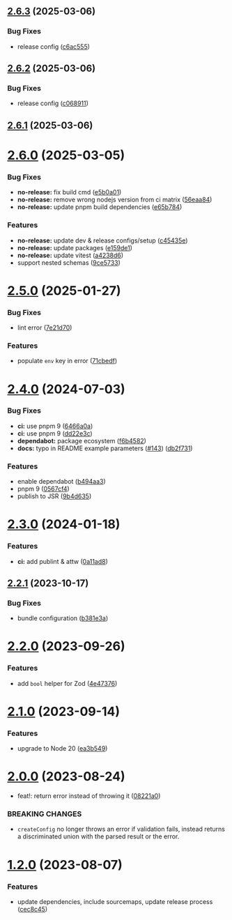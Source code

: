 ## [2.6.3](https://github.com/samialdury/envey/compare/v2.6.2...v2.6.3) (2025-03-06)


### Bug Fixes

* release config ([c6ac555](https://github.com/samialdury/envey/commit/c6ac555715874c3c6b662003a667cc16d5c5e560))

## [2.6.2](https://github.com/samialdury/envey/compare/v2.6.1...v2.6.2) (2025-03-06)


### Bug Fixes

* release config ([c068911](https://github.com/samialdury/envey/commit/c06891153fceeff13ba6d8bfd493c9073e8867c8))

## [2.6.1](https://github.com/samialdury/envey/compare/v2.6.0...v2.6.1) (2025-03-06)

# [2.6.0](https://github.com/samialdury/envey/compare/v2.5.0...v2.6.0) (2025-03-05)


### Bug Fixes

* **no-release:** fix build cmd ([e5b0a01](https://github.com/samialdury/envey/commit/e5b0a01bfc3f38b2e4269f2ec57c17abe55a981a))
* **no-release:** remove wrong nodejs version from ci matrix ([56eaa84](https://github.com/samialdury/envey/commit/56eaa84db454b488f761dbfa65fa9fae188e1642))
* **no-release:** update pnpm build dependencies ([e65b784](https://github.com/samialdury/envey/commit/e65b784a2efdc5a8ed6de4cb0313dbe01f373c8c))


### Features

* **no-release:** update dev & release configs/setup ([c45435e](https://github.com/samialdury/envey/commit/c45435e2246fba3e783d4b310d2fcf0ae8699766))
* **no-release:** update packages ([e159de1](https://github.com/samialdury/envey/commit/e159de15aed07346bccc30e58d4d9b7eed62eecb))
* **no-release:** update vitest ([a4238d6](https://github.com/samialdury/envey/commit/a4238d67ca84f1bd00367ad83efd0026c01d3548))
* support nested schemas ([9ce5733](https://github.com/samialdury/envey/commit/9ce573363d8ab62ede28d63edfc4d3cd765895dc))

# [2.5.0](https://github.com/samialdury/envey/compare/v2.4.0...v2.5.0) (2025-01-27)


### Bug Fixes

* lint error ([7e21d70](https://github.com/samialdury/envey/commit/7e21d700392348f096a138c69338252e99930605))


### Features

* populate `env` key in error ([71cbedf](https://github.com/samialdury/envey/commit/71cbedf7590ad1446a5e02c4b8290b9678bd75aa))

# [2.4.0](https://github.com/samialdury/envey/compare/v2.3.0...v2.4.0) (2024-07-03)


### Bug Fixes

* **ci:** use pnpm 9 ([6466a0a](https://github.com/samialdury/envey/commit/6466a0a3ec95549c6ff3e2aa4daf2e9e8f793eb0))
* **ci:** use pnpm 9 ([dd22e3c](https://github.com/samialdury/envey/commit/dd22e3c3f156e58a41fb3f49b684854aa50506cd))
* **dependabot:** package ecosystem ([f6b4582](https://github.com/samialdury/envey/commit/f6b4582c92efc1b74fb17e488794d913ed390355))
* **docs:** typo in README example parameters ([#143](https://github.com/samialdury/envey/issues/143)) ([db2f731](https://github.com/samialdury/envey/commit/db2f731ea8c396df48911b0640bd617aae177653))


### Features

* enable dependabot ([b494aa3](https://github.com/samialdury/envey/commit/b494aa32abd781116fd35b5be168735f0e862310))
* pnpm 9 ([0567cf4](https://github.com/samialdury/envey/commit/0567cf42d158c9981635e00d1cac71ad07e0ffa6))
* publish to JSR ([9b4d635](https://github.com/samialdury/envey/commit/9b4d635f725ab30d8c8b1f780c4bc1b280a2a5c6))

# [2.3.0](https://github.com/samialdury/envey/compare/v2.2.1...v2.3.0) (2024-01-18)


### Features

* **ci:** add publint & attw ([0a11ad8](https://github.com/samialdury/envey/commit/0a11ad8bc0c57ce4113f1e78dae1c2dfb9e0d34c))

## [2.2.1](https://github.com/samialdury/envey/compare/v2.2.0...v2.2.1) (2023-10-17)


### Bug Fixes

* bundle configuration ([b381e3a](https://github.com/samialdury/envey/commit/b381e3ac1323f30761b3409d396e7a4df34c7fe1))

# [2.2.0](https://github.com/samialdury/envey/compare/v2.1.0...v2.2.0) (2023-09-26)


### Features

* add `bool` helper for Zod ([4e47376](https://github.com/samialdury/envey/commit/4e47376138cfc44607f8a4e13adc36bf43a23ff0))

# [2.1.0](https://github.com/samialdury/envey/compare/v2.0.0...v2.1.0) (2023-09-14)


### Features

* upgrade to Node 20 ([ea3b549](https://github.com/samialdury/envey/commit/ea3b549cf3bcc430750db696d1a76e948bbadbb6))

# [2.0.0](https://github.com/samialdury/envey/compare/v1.2.0...v2.0.0) (2023-08-24)


* feat!: return error instead of throwing it ([08221a0](https://github.com/samialdury/envey/commit/08221a0a1a54d806a6e9e5346ac88c63508ceb54))


### BREAKING CHANGES

* `createConfig` no longer throws an error if validation fails,
instead returns a discriminated union with the parsed result or the error.

# [1.2.0](https://github.com/samialdury/envey/compare/v1.1.3...v1.2.0) (2023-08-07)


### Features

* update dependencies, include sourcemaps, update release process ([cec8c45](https://github.com/samialdury/envey/commit/cec8c4591276b2e1952fa91a5027fc3338e6f2ea))
